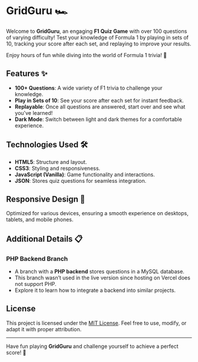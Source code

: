 # GridGuru 🏎️

Welcome to **GridGuru**, an engaging **F1 Quiz Game** with over 100 questions of varying difficulty! Test your knowledge of Formula 1 by playing in sets of 10, tracking your score after each set, and replaying to improve your results. 

Enjoy hours of fun while diving into the world of Formula 1 trivia! 🏁

## Features ✨

- **100+ Questions**: A wide variety of F1 trivia to challenge your knowledge.
- **Play in Sets of 10**: See your score after each set for instant feedback.
- **Replayable**: Once all questions are answered, start over and see what you've learned!
- **Dark Mode**: Switch between light and dark themes for a comfortable experience.

## Technologies Used 🛠️

- **HTML5**: Structure and layout.
- **CSS3**: Styling and responsiveness.
- **JavaScript (Vanilla)**: Game functionality and interactions.
- **JSON**: Stores quiz questions for seamless integration.

## Responsive Design 📱

Optimized for various devices, ensuring a smooth experience on desktops, tablets, and mobile phones. 

## Additional Details 📋

### PHP Backend Branch
- A branch with a **PHP backend** stores questions in a MySQL database. 
- This branch wasn’t used in the live version since hosting on Vercel does not support PHP. 
- Explore it to learn how to integrate a backend into similar projects.

## License

This project is licensed under the [MIT License](https://opensource.org/licenses/MIT). Feel free to use, modify, or adapt it with proper attribution.

---

Have fun playing **GridGuru** and challenge yourself to achieve a perfect score! 🎉
